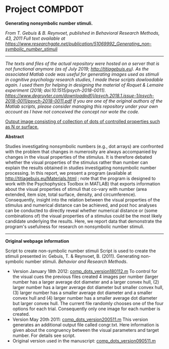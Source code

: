 
# Project COMPDOT
**Generating nonsymbolic number stimuli.**

*From T. Gebuis &amp; B. Reynvoet, published in Behavioral Research Methods, 43, 2011*
*Full text available at https://www.researchgate.net/publication/51069992_Generating_non-symbolic_number_stimuli*


----

*The texts and files of the actual repository were hosted on a server that is not functional anymore (as of July 2019; http://titiagebuis.eu). As the associated Matlab code was useful for generating images used as stimuli in cognitive psychology research studies, I made these scripts dowloadable again. I used them for helping in designing the material of Roquet & Lemaire experiment (2018; doi:10.1515/psych-2018-0011).
https://www.degruyter.com/downloadpdf/j/psych.2018.1.issue-1/psych-2018-0011/psych-2018-0011.pdf
 If you are one of the original authors of the Matlab scripts, please consider managing this repository under your own account as I have not conceived the concept nor wote the code.*


[Output image consisting of collection of dots of controlled properties such as N or surface.](https://github.com/sedufau/compdot/blob/master/example_image_generated.png)

**Abstract**

Studies investigating nonsymbolic numbers (e.g., dot arrays) are confronted with the problem that changes in numerosity are always accompanied by changes in the visual properties of the stimulus. It is therefore debated whether the visual properties of the stimulus rather than number can explain the results obtained in studies investigating nonsymbolic number processing. In this report, we present a program (available at http://titiagebuis.eu/Materials.html ; note that the program is designed to work with the Psychophysics Toolbox in MATLAB) that exports information about the visual properties of stimuli that co-vary with number (area extended, item size, total surface, density, and circumference). Consequently, insight into the relation between the visual properties of the stimulus and numerical distance can be achieved, and post hoc analyses can be conducted to directly reveal whether numerical distance or (some combinations of) the visual properties of a stimulus could be the most likely candidate underlying the results. Here, we report data that demonstrate the program's usefulness for research on nonsymbolic number stimuli.

----

**Original webpage information**

Script to create non-symbolic number stimuli Script is used to create the stimuli presented in:
Gebuis, T. & Reynvoet, B. (2011). Generating non-symbolic number stimuli. *Behavior and Research Methods*.

 - Version January 18th 2012: [comp_dots_version180112.m](https://github.com/sedufau/compdot/blob/master/comp_dots_version180112.m)
To control for the visual cues the previous files created 4 images per number (larger number has a larger average dot diameter and a larger convex hull, (2) larger number has a larger average dot diameter but smaller convex hull, (3) larger number has a smaller average dot diameter and a smaller convex hull and (4) larger number has a smaller average dot diameter but larger convex hull. The current file randomly chooses one of the four options for each trial. Consequently only one image for each number is created.
 - Version May 20th 2011: [comp_dots_version200511.m](https://github.com/sedufau/compdot/blob/master/comp_dots_version200511.m)
This version generates an additional output file called congr.txt. Here information is given about the congruency between the visual parameters and target number. For details see script.
 - Original version used in the manuscript: [comp_dots_version090511.m](https://github.com/sedufau/compdot/blob/master/comp_dots_version090511.m)
